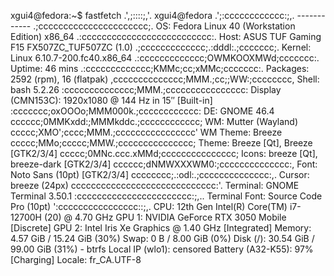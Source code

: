 xgui4@fedora:~$ fastfetch
             .',;::::;,'.                 xgui4@fedora
         .';:cccccccccccc:;,.             ------------
      .;cccccccccccccccccccccc;.          OS: Fedora Linux 40 (Workstation Edition) x86_64
    .:cccccccccccccccccccccccccc:.        Host: ASUS TUF Gaming F15 FX507ZC_TUF507ZC (1.0)
  .;ccccccccccccc;.:dddl:.;ccccccc;.      Kernel: Linux 6.10.7-200.fc40.x86_64
 .:ccccccccccccc;OWMKOOXMWd;ccccccc:.     Uptime: 46 mins
.:ccccccccccccc;KMMc;cc;xMMc;ccccccc:.    Packages: 2592 (rpm), 16 (flatpak)
,cccccccccccccc;MMM.;cc;;WW:;cccccccc,    Shell: bash 5.2.26
:cccccccccccccc;MMM.;cccccccccccccccc:    Display (CMN153C): 1920x1080 @ 144 Hz in 15″ [Built-in]
:ccccccc;oxOOOo;MMM000k.;cccccccccccc:    DE: GNOME 46.4
cccccc;0MMKxdd:;MMMkddc.;cccccccccccc;    WM: Mutter (Wayland)
ccccc;XMO';cccc;MMM.;cccccccccccccccc'    WM Theme: Breeze
ccccc;MMo;ccccc;MMW.;ccccccccccccccc;     Theme: Breeze [Qt], Breeze [GTK2/3/4]
ccccc;0MNc.ccc.xMMd;ccccccccccccccc;      Icons: breeze [Qt], breeze-dark [GTK2/3/4]
cccccc;dNMWXXXWM0:;cccccccccccccc:,       Font: Noto Sans (10pt) [GTK2/3/4]
cccccccc;.:odl:.;cccccccccccccc:,.        Cursor: breeze (24px)
ccccccccccccccccccccccccccccc:'.          Terminal: GNOME Terminal 3.50.1
:ccccccccccccccccccccccc:;,..             Terminal Font: Source Code Pro (10pt)
 ':cccccccccccccccc::;,.                  CPU: 12th Gen Intel(R) Core(TM) i7-12700H (20) @ 4.70 GHz
                                          GPU 1: NVIDIA GeForce RTX 3050 Mobile [Discrete]
                                          GPU 2: Intel Iris Xe Graphics @ 1.40 GHz [Integrated]
                                          Memory: 4.57 GiB / 15.24 GiB (30%)
                                          Swap: 0 B / 8.00 GiB (0%)
                                          Disk (/): 30.54 GiB / 99.00 GiB (31%) - btrfs
                                          Local IP (wlo1): censored
                                          Battery (A32-K55): 97% [Charging]
                                          Locale: fr_CA.UTF-8

                                                                  
                                                                  
